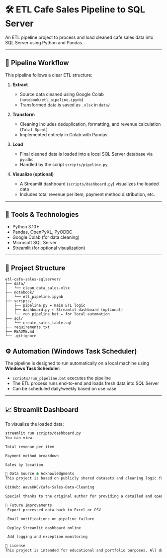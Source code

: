 # 🛠️ ETL Cafe Sales Pipeline to SQL Server

An ETL pipeline project to process and load cleaned cafe sales data into SQL Server using Python and Pandas.

---

## 🔄 Pipeline Workflow

This pipeline follows a clear ETL structure:

1. **Extract**  
   - Source data cleaned using Google Colab (`notebook/etl_pipeline.ipynb`)
   - Transformed data is saved as `.xlsx` in `data/`

2. **Transform**  
   - Cleaning includes deduplication, formatting, and revenue calculation (`Total Spent`)
   - Implemented entirely in Colab with Pandas

3. **Load**  
   - Final cleaned data is loaded into a local SQL Server database via `pyodbc`
   - Handled by the script `scripts/pipeline.py`

4. **Visualize (optional)**  
   - A Streamlit dashboard (`scripts/dashboard.py`) visualizes the loaded data
   - Includes total revenue per item, payment method distribution, etc.

---

## 🧰 Tools & Technologies

- Python 3.10+
- Pandas, OpenPyXL, PyODBC
- Google Colab (for data cleaning)
- Microsoft SQL Server
- Streamlit (for optional visualization)

---

## 📁 Project Structure

``` 
etl-cafe-sales-sqlserver/
├── data/
│   └── clean_data_sales.xlsx
├── notebook/
│   └── etl_pipeline.ipynb
├── scripts/
│   ├── pipeline.py ← main ETL logic
│   ├── dashboard.py ← Streamlit dashboard (optional)
│   └── run_pipeline.bat ← for local automation
├── sql/
│   └── create_sales_table.sql
├── requirements.txt
├── README.md
└── .gitignore
``` 

## ⚙️ Automation (Windows Task Scheduler)

The pipeline is designed to run automatically on a local machine using **Windows Task Scheduler**:

- `scripts/run_pipeline.bat` executes the pipeline
- The ETL process runs end-to-end and loads fresh data into SQL Server
- Can be scheduled daily/weekly based on use case

---

## 📈 Streamlit Dashboard

To visualize the loaded data:

```bash
streamlit run scripts/dashboard.py
You can view:

Total revenue per item

Payment method breakdown

Sales by location

📝 Data Source & Acknowledgments
This project is based on publicly shared datasets and cleaning logic from:

GitHub: WaveKKC/Cafe-Sales-Data-Cleaning

Special thanks to the original author for providing a detailed and open dataset for practice and learning.

🚀 Future Improvements
 Export processed data back to Excel or CSV

 Email notifications on pipeline failure

 Deploy Streamlit dashboard online

 Add logging and exception monitoring

📌 License
This project is intended for educational and portfolio purposes. All data is sample/demo and does not represent real transactions.
